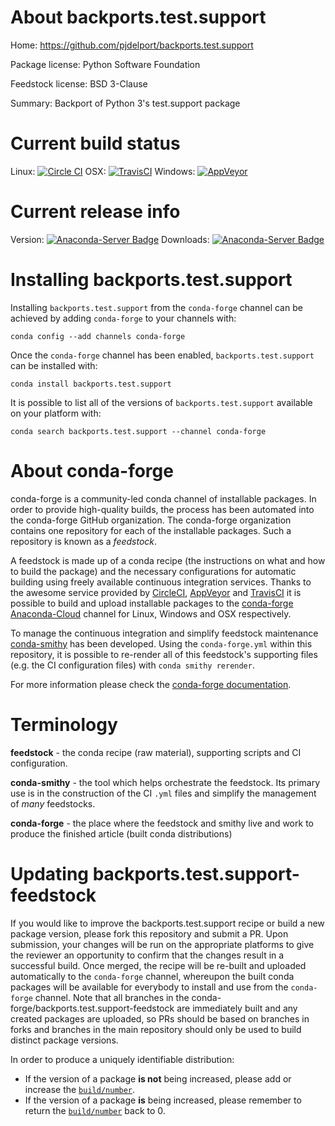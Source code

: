 About backports.test.support
============================

Home: https://github.com/pjdelport/backports.test.support

Package license: Python Software Foundation

Feedstock license: BSD 3-Clause

Summary: Backport of Python 3's test.support package



Current build status
====================

Linux: [![Circle CI](https://circleci.com/gh/conda-forge/backports.test.support-feedstock.svg?style=shield)](https://circleci.com/gh/conda-forge/backports.test.support-feedstock)
OSX: [![TravisCI](https://travis-ci.org/conda-forge/backports.test.support-feedstock.svg?branch=master)](https://travis-ci.org/conda-forge/backports.test.support-feedstock)
Windows: [![AppVeyor](https://ci.appveyor.com/api/projects/status/github/conda-forge/backports.test.support-feedstock?svg=True)](https://ci.appveyor.com/project/conda-forge/backports-test-support-feedstock/branch/master)

Current release info
====================
Version: [![Anaconda-Server Badge](https://anaconda.org/conda-forge/backports.test.support/badges/version.svg)](https://anaconda.org/conda-forge/backports.test.support)
Downloads: [![Anaconda-Server Badge](https://anaconda.org/conda-forge/backports.test.support/badges/downloads.svg)](https://anaconda.org/conda-forge/backports.test.support)

Installing backports.test.support
=================================

Installing `backports.test.support` from the `conda-forge` channel can be achieved by adding `conda-forge` to your channels with:

```
conda config --add channels conda-forge
```

Once the `conda-forge` channel has been enabled, `backports.test.support` can be installed with:

```
conda install backports.test.support
```

It is possible to list all of the versions of `backports.test.support` available on your platform with:

```
conda search backports.test.support --channel conda-forge
```


About conda-forge
=================

conda-forge is a community-led conda channel of installable packages.
In order to provide high-quality builds, the process has been automated into the
conda-forge GitHub organization. The conda-forge organization contains one repository
for each of the installable packages. Such a repository is known as a *feedstock*.

A feedstock is made up of a conda recipe (the instructions on what and how to build
the package) and the necessary configurations for automatic building using freely
available continuous integration services. Thanks to the awesome service provided by
[CircleCI](https://circleci.com/), [AppVeyor](http://www.appveyor.com/)
and [TravisCI](https://travis-ci.org/) it is possible to build and upload installable
packages to the [conda-forge](https://anaconda.org/conda-forge)
[Anaconda-Cloud](http://docs.anaconda.org/) channel for Linux, Windows and OSX respectively.

To manage the continuous integration and simplify feedstock maintenance
[conda-smithy](http://github.com/conda-forge/conda-smithy) has been developed.
Using the ``conda-forge.yml`` within this repository, it is possible to re-render all of
this feedstock's supporting files (e.g. the CI configuration files) with ``conda smithy rerender``.

For more information please check the [conda-forge documentation](https://conda-forge.org/docs/).

Terminology
===========

**feedstock** - the conda recipe (raw material), supporting scripts and CI configuration.

**conda-smithy** - the tool which helps orchestrate the feedstock.
                   Its primary use is in the construction of the CI ``.yml`` files
                   and simplify the management of *many* feedstocks.

**conda-forge** - the place where the feedstock and smithy live and work to
                  produce the finished article (built conda distributions)


Updating backports.test.support-feedstock
=========================================

If you would like to improve the backports.test.support recipe or build a new
package version, please fork this repository and submit a PR. Upon submission,
your changes will be run on the appropriate platforms to give the reviewer an
opportunity to confirm that the changes result in a successful build. Once
merged, the recipe will be re-built and uploaded automatically to the
`conda-forge` channel, whereupon the built conda packages will be available for
everybody to install and use from the `conda-forge` channel.
Note that all branches in the conda-forge/backports.test.support-feedstock are
immediately built and any created packages are uploaded, so PRs should be based
on branches in forks and branches in the main repository should only be used to
build distinct package versions.

In order to produce a uniquely identifiable distribution:
 * If the version of a package **is not** being increased, please add or increase
   the [``build/number``](http://conda.pydata.org/docs/building/meta-yaml.html#build-number-and-string).
 * If the version of a package **is** being increased, please remember to return
   the [``build/number``](http://conda.pydata.org/docs/building/meta-yaml.html#build-number-and-string)
   back to 0.